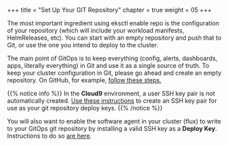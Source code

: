 +++
title = "Set Up Your GIT Repository"
chapter = true
weight = 05
+++

The most important ingredient using eksctl enable repo is the configuration of your repository (which will include your workload manifests, HelmReleases, etc). You can start with an empty repository and push that to Git, or use the one you intend to deploy to the cluster.

The main point of GitOps is to keep everything (config, alerts, dashboards, apps, literally everything) in Git and use it as a single source of truth. To keep your cluster configuration in Git, please go ahead and create an empty repository. On GitHub, for example, [follow these steps.](https://help.github.com/articles/create-a-repo)

{{% notice info %}}
In the **Cloud9** environment, a user SSH key pair is not automatically created. [Use these instructions](https://help.github.com/en/github/authenticating-to-github/checking-for-existing-ssh-keys) to create an SSH key pair for use as your git repository deploy keys.
{{% /notice %}}

You will also want to enable the software agent in your cluster (flux) to write to your GitOps git repository by installing a valid SSH key as a **Deploy Key**. Instructions to do so [are here](https://help.github.com/en/github/authenticating-to-github/adding-a-new-ssh-key-to-your-github-account).
